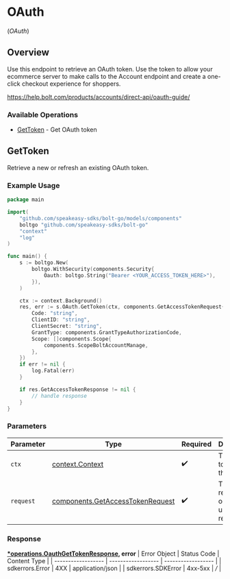 # OAuth
(*OAuth*)

## Overview

Use this endpoint to retrieve an OAuth token. Use the token to allow your ecommerce server to make calls to the Account
endpoint and create a one-click checkout experience for shoppers.


<https://help.bolt.com/products/accounts/direct-api/oauth-guide/>
### Available Operations

* [GetToken](#gettoken) - Get OAuth token

## GetToken

Retrieve a new or refresh an existing OAuth token.

### Example Usage

```go
package main

import(
	"github.com/speakeasy-sdks/bolt-go/models/components"
	boltgo "github.com/speakeasy-sdks/bolt-go"
	"context"
	"log"
)

func main() {
    s := boltgo.New(
        boltgo.WithSecurity(components.Security{
            Oauth: boltgo.String("Bearer <YOUR_ACCESS_TOKEN_HERE>"),
        }),
    )

    ctx := context.Background()
    res, err := s.OAuth.GetToken(ctx, components.GetAccessTokenRequest{
        Code: "string",
        ClientID: "string",
        ClientSecret: "string",
        GrantType: components.GrantTypeAuthorizationCode,
        Scope: []components.Scope{
            components.ScopeBoltAccountManage,
        },
    })
    if err != nil {
        log.Fatal(err)
    }

    if res.GetAccessTokenResponse != nil {
        // handle response
    }
}
```

### Parameters

| Parameter                                                                            | Type                                                                                 | Required                                                                             | Description                                                                          |
| ------------------------------------------------------------------------------------ | ------------------------------------------------------------------------------------ | ------------------------------------------------------------------------------------ | ------------------------------------------------------------------------------------ |
| `ctx`                                                                                | [context.Context](https://pkg.go.dev/context#Context)                                | :heavy_check_mark:                                                                   | The context to use for the request.                                                  |
| `request`                                                                            | [components.GetAccessTokenRequest](../../models/components/getaccesstokenrequest.md) | :heavy_check_mark:                                                                   | The request object to use for the request.                                           |


### Response

**[*operations.OauthGetTokenResponse](../../models/operations/oauthgettokenresponse.md), error**
| Error Object       | Status Code        | Content Type       |
| ------------------ | ------------------ | ------------------ |
| sdkerrors.Error    | 4XX                | application/json   |
| sdkerrors.SDKError | 4xx-5xx            | */*                |
